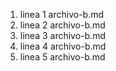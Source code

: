 1. linea 1 archivo-b.md
2. linea 2 archivo-b.md
3. linea 3 archivo-b.md
4. linea 4 archivo-b.md
5. linea 5 archivo-b.md
